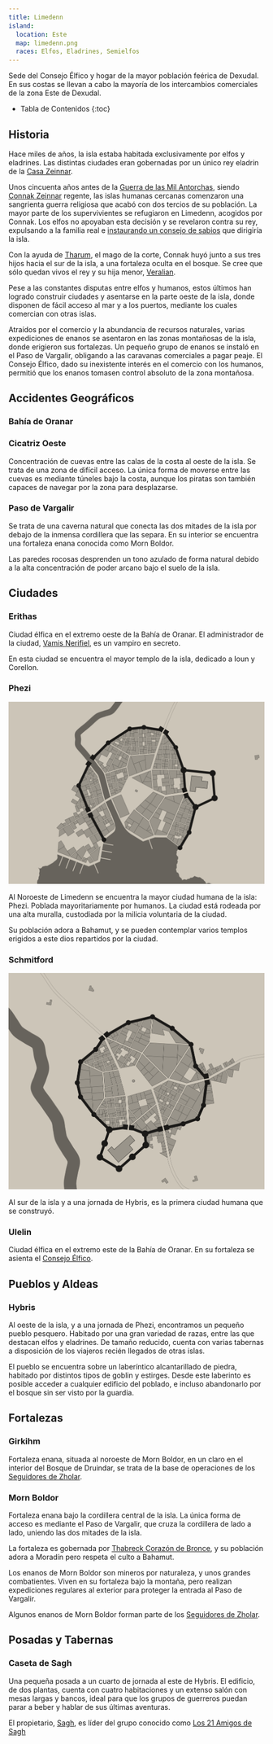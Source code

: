 ```yaml
---
title: Limedenn
island:
  location: Este
  map: limedenn.png
  races: Elfos, Eladrines, Semielfos
---
```


Sede del Consejo Élfico y hogar de la mayor población feérica de Dexudal. En sus costas se llevan a cabo la mayoría de los intercambios comerciales de la zona Este de Dexudal.

* Tabla de Contenidos
{:toc}

## Historia

Hace miles de años, la isla estaba habitada exclusivamente por elfos y eladrines. Las distintas ciudades eran gobernadas por un único rey eladrin de la [Casa Zeinnar](../_houses/casa-zeinnar.md).

Unos cincuenta años antes de la [Guerra de las Mil Antorchas](../_eras/guerra-mil-antorchas.md), siendo [Connak Zeinnar](../_chars/connak-zeinnar.md) regente, las islas humanas cercanas comenzaron una sangrienta guerra religiosa que acabó con dos tercios de su población. La mayor parte de los supervivientes se refugiaron en Limedenn, acogidos por Connak. Los elfos no apoyaban esta decisión y se revelaron contra su rey, expulsando a la familia real e [instaurando un consejo de sabios](../eras.md) que dirigiría la isla.

Con la ayuda de [Tharum](../_chars/tharum-aerian.md), el mago de la corte, Connak huyó junto a sus tres hijos hacia el sur de la isla, a una fortaleza oculta en el bosque. Se cree que sólo quedan vivos el rey y su hija menor, [Veralian](../_chars/veralian-zeinnar.md).

Pese a las constantes disputas entre elfos y humanos, estos últimos han logrado construir ciudades y asentarse en la parte oeste de la isla, donde disponen de fácil acceso al mar y a los puertos, mediante los cuales comercian con otras islas.

Atraídos por el comercio y la abundancia de recursos naturales, varias expediciones de enanos se asentaron en las zonas montañosas de la isla, donde erigieron sus fortalezas. Un pequeño grupo de enanos se instaló en el Paso de Vargalir, obligando a las caravanas comerciales a pagar peaje. El Consejo Élfico, dado su inexistente interés en el comercio con los humanos, permitió que los enanos tomasen control absoluto de la zona montañosa.

## Accidentes Geográficos

### Bahía de Oranar

### Cicatriz Oeste

Concentración de cuevas entre las calas de la costa al oeste de la isla. Se trata de una zona de difícil acceso. La única forma de moverse entre las cuevas es mediante túneles bajo la costa, aunque los piratas son también capaces de navegar por la zona para desplazarse.

### Paso de Vargalir

Se trata de una caverna natural que conecta las dos mitades de la isla por debajo de la inmensa cordillera que las separa. En su interior se encuentra una fortaleza enana conocida como Morn Boldor.

Las paredes rocosas desprenden un tono azulado de forma natural debido a la alta concentración de poder arcano bajo el suelo de la isla.

## Ciudades

### Erithas

Ciudad élfica en el extremo oeste de la Bahía de Oranar. El administrador de la ciudad, [Vamis Nerifiel](../_chars/vamis-nerifiel.md), es un vampiro en secreto.

En esta ciudad se encuentra el mayor templo de la isla, dedicado a Ioun y Corellon.

### Phezi

![Phezi](../maps/cities/phezi.png)

Al Noroeste de Limedenn se encuentra la mayor ciudad humana de la isla: Phezi. Poblada mayoritariamente por humanos. La ciudad está rodeada por una alta muralla, custodiada por la milicia voluntaria de la ciudad.

Su población adora a Bahamut, y se pueden contemplar varios templos erigidos a este dios repartidos por la ciudad.

### Schmitford

![Schmitford](../maps/cities/schmitford.png)

Al sur de la isla y a una jornada de Hybris, es la primera ciudad humana que se construyó.

### Ulelin

Ciudad élfica en el extremo este de la Bahía de Oranar. En su fortaleza se asienta el [Consejo Élfico](../_institutions/consejo-elfico.md).

## Pueblos y Aldeas

### Hybris

Al oeste de la isla, y a una jornada de Phezi, encontramos un pequeño pueblo pesquero. Habitado por una gran variedad de razas, entre las que destacan elfos y eladrines. De tamaño reducido, cuenta con varias tabernas a disposición de los viajeros recién llegados de otras islas.

El pueblo se encuentra sobre un laberíntico alcantarillado de piedra, habitado por distintos tipos de goblin y estirges. Desde este laberinto es posible acceder a cualquier edificio del poblado, e incluso abandonarlo por el bosque sin ser visto por la guardia.

## Fortalezas

### Girkihm

Fortaleza enana, situada al noroeste de Morn Boldor, en un claro en el interior del Bosque de Druindar, se trata de la base de operaciones de los [Seguidores de Zholar](../_factions/seguidores-de-zholar.md).

### Morn Boldor

Fortaleza enana bajo la cordillera central de la isla. La única forma de acceso es mediante el Paso de Vargalir, que cruza la cordillera de lado a lado, uniendo las dos mitades de la isla.

La fortaleza es gobernada por [Thabreck Corazón de Bronce](../_chars/thabreck.md), y su población adora a Moradín pero respeta el culto a Bahamut.

Los enanos de Morn Boldor son mineros por naturaleza, y unos grandes combatientes. Viven en su fortaleza bajo la montaña, pero realizan expediciones regulares al exterior para proteger la entrada al Paso de Vargalir.

Algunos enanos de Morn Boldor forman parte de los [Seguidores de Zholar](../_factions/seguidores-zholar.md).

## Posadas y Tabernas

### Caseta de Sagh

Una pequeña posada a un cuarto de jornada al este de Hybris. El edificio, de dos plantas, cuenta con cuatro habitaciones y un extenso salón con mesas largas y bancos, ideal para que los grupos de guerreros puedan parar a beber y hablar de sus últimas aventuras.

El propietario, [Sagh](../_chars/sagh.md), es líder del grupo conocido como [Los 21 Amigos de Sagh](../_factions/amigos-de-sagh.md)
